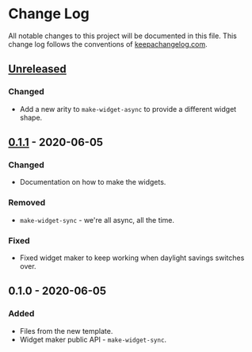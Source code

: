 # Change Log
All notable changes to this project will be documented in this file. This change log follows the conventions of [keepachangelog.com](http://keepachangelog.com/).

## [Unreleased]
### Changed
- Add a new arity to `make-widget-async` to provide a different widget shape.

## [0.1.1] - 2020-06-05
### Changed
- Documentation on how to make the widgets.

### Removed
- `make-widget-sync` - we're all async, all the time.

### Fixed
- Fixed widget maker to keep working when daylight savings switches over.

## 0.1.0 - 2020-06-05
### Added
- Files from the new template.
- Widget maker public API - `make-widget-sync`.

[Unreleased]: https://github.com/your-name/mbox-extractor-client/compare/0.1.1...HEAD
[0.1.1]: https://github.com/your-name/mbox-extractor-client/compare/0.1.0...0.1.1
